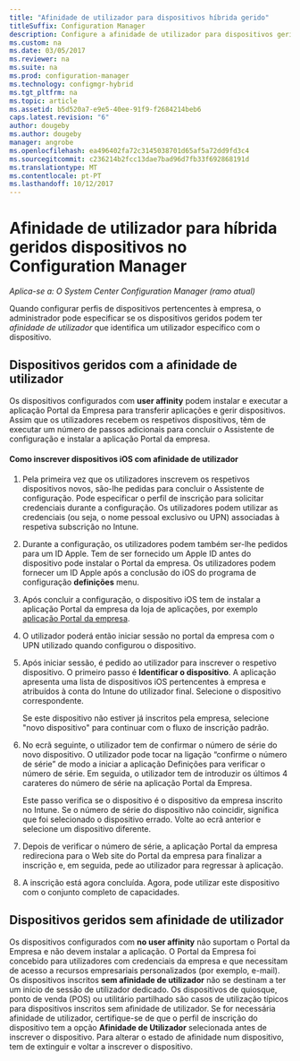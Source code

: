 ```yaml
---
title: "Afinidade de utilizador para dispositivos híbrida gerido"
titleSuffix: Configuration Manager
description: Configure a afinidade de utilizador para dispositivos geridos no Configuration Manager.
ms.custom: na
ms.date: 03/05/2017
ms.reviewer: na
ms.suite: na
ms.prod: configuration-manager
ms.technology: configmgr-hybrid
ms.tgt_pltfrm: na
ms.topic: article
ms.assetid: b5d520a7-e9e5-40ee-91f9-f2684214beb6
caps.latest.revision: "6"
author: dougeby
ms.author: dougeby
manager: angrobe
ms.openlocfilehash: ea496402fa72c3145038701d65af5a72dd9fd3c4
ms.sourcegitcommit: c236214b2fcc13dae7bad96d7fb33f692868191d
ms.translationtype: MT
ms.contentlocale: pt-PT
ms.lasthandoff: 10/12/2017
---
```

# <a name="user-affinity-for-hybrid-managed-devices-in-configuration-manager"></a>Afinidade de utilizador para híbrida geridos dispositivos no Configuration Manager

*Aplica-se a: O System Center Configuration Manager (ramo atual)*

Quando configurar perfis de dispositivos pertencentes à empresa, o administrador pode especificar se os dispositivos geridos podem ter *afinidade de utilizador* que identifica um utilizador específico com o dispositivo.  

##  <a name="BKMK_iOSCP"></a>Dispositivos geridos com a afinidade de utilizador  
 Os dispositivos configurados com **user affinity** podem instalar e executar a aplicação Portal da Empresa para transferir aplicações e gerir dispositivos. Assim que os utilizadores recebem os respetivos dispositivos, têm de executar um número de passos adicionais para concluir o Assistente de configuração e instalar a aplicação Portal da empresa.  

#### <a name="how-to-enroll-ios-devices-with-user-affinity"></a>Como inscrever dispositivos iOS com afinidade de utilizador  

1.  Pela primeira vez que os utilizadores inscrevem os respetivos dispositivos novos, são-lhe pedidas para concluir o Assistente de configuração. Pode especificar o perfil de inscrição para solicitar credenciais durante a configuração. Os utilizadores podem utilizar as credenciais (ou seja, o nome pessoal exclusivo ou UPN) associadas à respetiva subscrição no Intune.  

2.  Durante a configuração, os utilizadores podem também ser-lhe pedidos para um ID Apple. Tem de ser fornecido um Apple ID antes do dispositivo pode instalar o Portal da empresa. Os utilizadores podem fornecer um ID Apple após a conclusão do iOS do programa de configuração **definições** menu.  

3.  Após concluir a configuração, o dispositivo iOS tem de instalar a aplicação Portal da empresa da loja de aplicações, por exemplo [aplicação Portal da empresa](https://itunes.apple.com/us/app/id719171358).  

4.  O utilizador poderá então iniciar sessão no portal da empresa com o UPN utilizado quando configurou o dispositivo.  

5.  Após iniciar sessão, é pedido ao utilizador para inscrever o respetivo dispositivo. O primeiro passo é **Identificar o dispositivo**. A aplicação apresenta uma lista de dispositivos iOS pertencentes à empresa e atribuídos à conta do Intune do utilizador final. Selecione o dispositivo correspondente.  

     Se este dispositivo não estiver já inscritos pela empresa, selecione "novo dispositivo" para continuar com o fluxo de inscrição padrão.  

6.  No ecrã seguinte, o utilizador tem de confirmar o número de série do novo dispositivo. O utilizador pode tocar na ligação “confirme o número de série” de modo a iniciar a aplicação Definições para verificar o número de série. Em seguida, o utilizador tem de introduzir os últimos 4 carateres do número de série na aplicação Portal da Empresa.  

     Este passo verifica se o dispositivo é o dispositivo da empresa inscrito no Intune. Se o número de série do dispositivo não coincidir, significa que foi selecionado o dispositivo errado. Volte ao ecrã anterior e selecione um dispositivo diferente.  

7.  Depois de verificar o número de série, a aplicação Portal da empresa redireciona para o Web site do Portal da empresa para finalizar a inscrição e, em seguida, pede ao utilizador para regressar à aplicação.  

8.  A inscrição está agora concluída. Agora, pode utilizar este dispositivo com o conjunto completo de capacidades.  

##  <a name="BKMK_noUA"></a>Dispositivos geridos sem afinidade de utilizador  
 Os dispositivos configurados com **no user affinity** não suportam o Portal da Empresa e não devem instalar a aplicação. O Portal da Empresa foi concebido para utilizadores com credenciais da empresa e que necessitam de acesso a recursos empresariais personalizados (por exemplo, e-mail). Os dispositivos inscritos **sem afinidade de utilizador** não se destinam a ter um início de sessão de utilizador dedicado. Os dispositivos de quiosque, ponto de venda (POS) ou utilitário partilhado são casos de utilização típicos para dispositivos inscritos sem afinidade de utilizador. Se for necessária afinidade de utilizador, certifique-se de que o perfil de inscrição do dispositivo tem a opção **Afinidade de Utilizador** selecionada antes de inscrever o dispositivo. Para alterar o estado de afinidade num dispositivo, tem de extinguir e voltar a inscrever o dispositivo.

